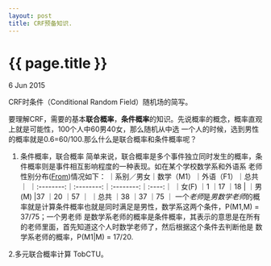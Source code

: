 ```yaml
---
layout: post
title: CRF预备知识.
---
```


{{ page.title }}
================

<p class="meta">6 Jun 2015 </p>

CRF时条件（Conditional Random Field）随机场的简写。

要理解CRF，需要的基本**联合概率**，**条件概率**的知识。先说概率的概念，概率直观上就是可能性，100个人中60男40女，那么随机从中选
一个人的时候，选到男性的概率就是0.6=60/100.那么什么是联合概率和条件概率呢？

1. 条件概率，联合概率
  简单来说，联合概率是多个事件独立同时发生的概率，条件概率则是事件相互影响程度的一种表现。如在某个学校数学系和外语系
  老师性别分布([From](http://www.ling.upenn.edu/courses/cogs501/Bayes1.html))情况如下：
  ｜系别／男女｜数学（M1）｜外语（F1）｜总共  ｜
  ｜:--------:｜:--------:｜:--------:｜:----:｜
  ｜女(F)     ｜1         ｜17        ｜18    |
  ｜男(M)      |37        ｜20        ｜57    ｜
  ｜总共      ｜38        ｜37        ｜75    ｜
  一个*老师*是*男数学老师*的概率就是计算条件概率也就是同时满足是男性，数学系这两个条件，P(M1,M) = 37/75；一个男老师
  是数学系老师的概率是条件概率，其表示的意思是在所有的老师里面，首先知道这个人时数学老师了，然后根据这个条件去判断他是
  数学系老师的概率，P(M1|M) = 17/20.

2.多元联合概率计算
  TobCTU。













